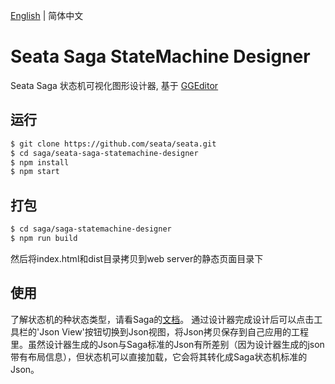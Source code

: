 [English](README.md) | 简体中文

# Seata Saga StateMachine Designer

Seata Saga 状态机可视化图形设计器, 基于 [GGEditor](https://github.com/alibaba/GGEditor)

## 运行

```sh
$ git clone https://github.com/seata/seata.git
$ cd saga/seata-saga-statemachine-designer
$ npm install
$ npm start
```

## 打包
```sh
$ cd saga/saga-statemachine-designer
$ npm run build
```

然后将index.html和dist目录拷贝到web server的静态页面目录下

## 使用
了解状态机的种状态类型，请看Saga的[文档](https://seata.io/zh-cn/docs/user/saga.html)。 通过设计器完成设计后可以点击工具栏的'Json View'按钮切换到Json视图，将Json拷贝保存到自己应用的工程里。虽然设计器生成的Json与Saga标准的Json有所差别（因为设计器生成的json带有布局信息），但状态机可以直接加载，它会将其转化成Saga状态机标准的Json。
